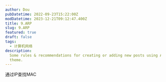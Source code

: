 ```yaml
---
author: Dou
pubDatetime: 2022-09-23T15:22:00Z
modDatetime: 2023-12-21T09:12:47.400Z
title: 9.ARP
slug: 9.ARP
featured: true
draft: false
tags:
  - 计算机网络
description:
  Some rules & recommendations for creating or adding new posts using AstroPaper
  theme.
---
```


通过IP查找MAC
